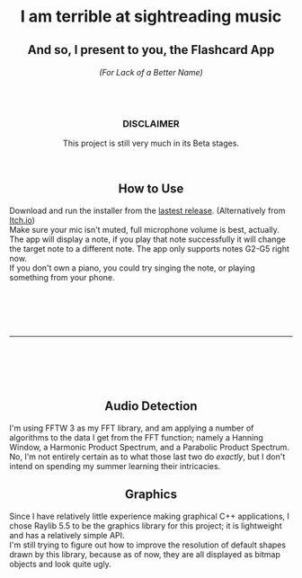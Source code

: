<h1 align="center">I am terrible at sightreading music</h1>
<h2 align="center">And so, I present to you, the Flashcard App</h2>
<h6 align="center">(For Lack of a Better Name)</h6>

</br>
<h3 align="center"><b>DISCLAIMER</b></h3>
<p align="center">This project is still very much in its Beta stages.</p></br>

<h2 align="center">How to Use</h2>
Download and run the installer from the <a href="https://github.com/TlorschCode/PianoApp/releases/tag/v1.0.0-beta">lastest release</a>. (Alternatively from <a href="https://unibrowsercode.itch.io/flashcard-app-beta">Itch.io</a>)</br>
Make sure your mic isn't muted, full microphone volume is best, actually.</br>
The app will display a note, if you play that note successfully it will change the target note to a different note. The app only supports notes G2-G5 right now.</br>
If you don't own a piano, you could try singing the note, or playing something from your phone.</br>

</br></br></br></br><hr></br></br></br></br>

<h2 align="center">Audio Detection</h2>
I'm using FFTW 3 as my FFT library, and am applying a number of algorithms to the data I get from the FFT function; namely a Hanning Window, a Harmonic Product Spectrum, and a Parabolic Product Spectrum.</br>
No, I'm not entirely certain as to what those last two do <i>exactly</i>, but I don't intend on spending my summer learning their intricacies.

<h2 align="center">Graphics</h2>
Since I have relatively little experience making graphical C++ applications, I chose Raylib 5.5 to be the graphics library for this project; it is lightweight and has a relatively simple API.</br>
I'm still trying to figure out how to improve the resolution of default shapes drawn by this library, because as of now, they are all displayed as bitmap objects and look quite ugly.
